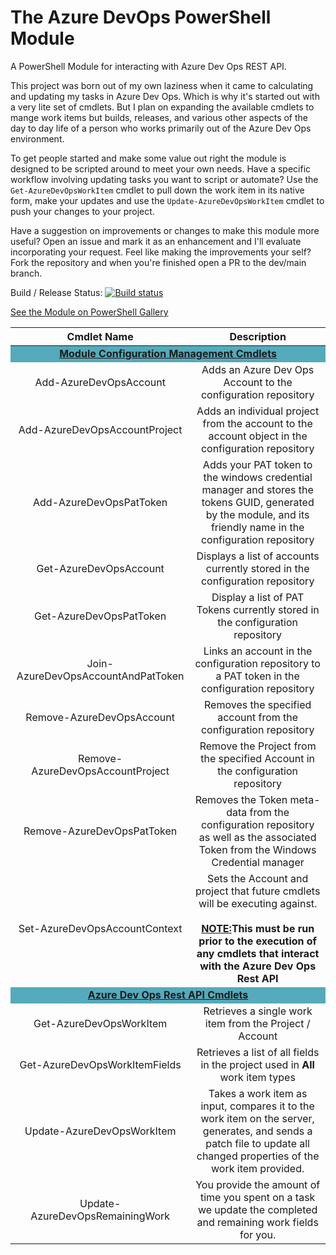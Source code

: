 # The Azure DevOps PowerShell Module
A PowerShell Module for interacting with Azure Dev Ops REST API.

This project was born out of my own laziness when it came to calculating and updating my tasks in Azure Dev Ops.  Which is why it's started out with a very lite set of cmdlets.  But I plan on expanding the available cmdlets to mange work items but builds, releases, and various other aspects of the day to day life of a person who works primarily out of the Azure Dev Ops environment.

To get people started and make some value out right the module is designed to be scripted around to meet your own needs.  Have a specific workflow involving updating tasks you want to script or automate? Use the `Get-AzureDevOpsWorkItem` cmdlet to pull down the work item in its native form, make your updates and use the `Update-AzureDevOpsWorkItem` cmdlet to push your changes to your project.

Have a suggestion on improvements or changes to make this module more useful? Open an issue and mark it as an enhancement and I'll evaluate incorporating your request.  Feel like making the improvements your self?  Fork the repository and when you're finished open a PR to the dev/main branch.

Build / Release Status: [![Build status](https://utmo.visualstudio.com/RemotePowerShell/_apis/build/status/AzureDevOps%20PS%20Module%20Build%20&%20Publish)](https://utmo.visualstudio.com/RemotePowerShell/_build/latest?definitionId=50)

[See the Module on PowerShell Gallery](https://www.powershellgallery.com/packages/AzureDevOpsMgmt)

<table>
        <thead>
            <tr>
                <th align="center">Cmdlet Name</th>
                <th align="center">Description</th>
            </tr>
        </thead>
        <tbody>
            <tr>
                <td align="center" colspan=2 bgcolor="#55aabb"><b><u>Module Configuration Management Cmdlets</td>
            </tr>
            <tr>
                <td align="center">Add-AzureDevOpsAccount</td>
                <td align="center">Adds an Azure Dev Ops Account to the configuration repository</td>
            </tr>
            <tr>
                <td align="center">Add-AzureDevOpsAccountProject</td>
                <td align="center">Adds an individual project from the account to the account object in the configuration
                    repository</td>
            </tr>
            <tr>
                <td align="center">Add-AzureDevOpsPatToken</td>
                <td align="center">Adds your PAT token to the windows credential manager and stores the tokens GUID,
                    generated by the module, and its friendly name in the configuration repository</td>
            </tr>
            <tr>
                <td align="center">Get-AzureDevOpsAccount</td>
                <td align="center">Displays a list of accounts currently stored in the configuration repository</td>
            </tr>
            <tr>
                <td align="center">Get-AzureDevOpsPatToken</td>
                <td align="center">Display a list of PAT Tokens currently stored in the configuration repository</td>
            </tr>
            <tr>
                <td align="center">Join-AzureDevOpsAccountAndPatToken</td>
                <td align="center">Links an account in the configuration repository to a PAT token in the configuration
                    repository</td>
            </tr>
            <tr>
                <td align="center">Remove-AzureDevOpsAccount</td>
                <td align="center">Removes the specified account from the configuration repository</td>
            </tr>
            <tr>
                <td align="center">Remove-AzureDevOpsAccountProject</td>
                <td align="center">Remove the Project from the specified Account in the configuration repository</td>
            </tr>
            <tr>
                <td align="center">Remove-AzureDevOpsPatToken</td>
                <td align="center">Removes the Token meta-data from the configuration repository as well as the associated
                    Token from the Windows Credential manager</td>
            </tr>
            <tr>
                <td align="center">Set-AzureDevOpsAccountContext</td>
                <td align="center">Sets the Account and project that future cmdlets will be executing against.<br/><br/> <strong><u>NOTE:</u>This
                        must be run prior to the execution of any cmdlets that interact with the Azure Dev Ops Rest
                        API</strong></td>
            </tr>
            <tr>
                <td align="center" colspan="2" bgcolor="#55aabb"><b><u>Azure Dev Ops Rest API Cmdlets</td>
            </tr>
            <tr>
                <td align="center">Get-AzureDevOpsWorkItem</td>
                <td align="center">Retrieves a single work item from the Project / Account</td>
            </tr>
            <tr>
                <td align="center">Get-AzureDevOpsWorkItemFields</td>
                <td align="center">Retrieves a list of all fields in the project used in <b>All</b> work item types</td>
            </tr>
            <tr>
                <td align="center">Update-AzureDevOpsWorkItem</td>
                <td align="center">Takes a work item as input, compares it to the work item on the server, generates, and sends a patch file to update all changed properties of the work item provided.</td>
            </tr>
            <tr>
                <td align="center">Update-AzureDevOpsRemainingWork</td>
                <td align="center">You provide the amount of time you spent on a task we update the completed and remaining work fields for you.</td>
            </tr>
        </tbody>
    </table>
